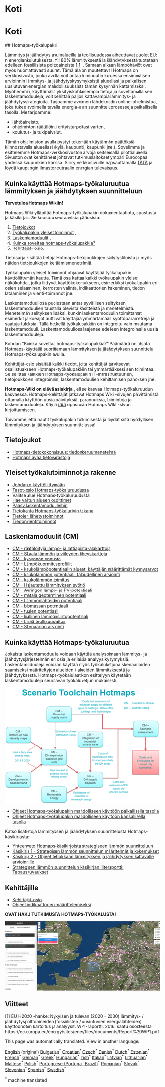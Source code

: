 <h1> <a class="anchor" id="home" href="#home"><i class="fa fa-link"></i></a> Koti </h1><h1> <a class="anchor" id="home" href="#home"><i class="fa fa-link"></i></a> Koti </h1><p> ## Hotmaps-työkalupakki </p><p> Lämmitys ja jäähdytys asuinalueilla ja teollisuudessa aiheuttavat puolet EU: n energiankulutuksesta. Yli 80% lämmityksestä ja jäähdytyksestä tuotetaan edelleen fossiilisista polttoaineista [ <a href="#references">1</a> ]. Samaan aikaan lämpöhäviöt ovat myös huomattavasti suuret. Tämä ala on muutettava! Hotmaps on verkkosivusto, jonka avulla voit antaa 5 minuutin kuluessa ensimmäisen arvioinnin lämmitys- ja jäähdytyskysymyksistä alueellasi ja paikallisen uusiutuvan energian mahdollisuuksista tämän kysynnän kattamiseksi. Myöhemmin, käyttämällä yksityiskohtaisempia tietoja ja soveltamalla sen laskentamoduuleja, voit kehittää paljon kattavampia lämmitys- ja jäähdytysstrategioita. Tarjoamme avoimen lähdekoodin online-ohjelmistoa, joka tukee avoimella tavalla energia-alan suunnitteluprosesseja paikallisella tasolla. Me tarjoamme: </p><ul><li> lähtöaineisto, </li><li> ohjelmiston räätälöinti erityistarpeitasi varten, </li><li> koulutus- ja tukipalvelut. </li></ul><p> Tämän ohjelmiston avulla pystyt tekemään käytännön päätöksiä kiinnostavalla alueellasi (kylä, kaupunki, kaupunki jne.). Sovelimme ja esittelemme Hotmaps-verkkosivuston arvoja seitsemällä pilottialueella. Sivuston ovat kehittäneet johtavat tutkimuslaitokset ympäri Eurooppaa yhdessä kaupunkien kanssa. Siirry verkkosivuille napsauttamalla <a href="https://www.hotmaps.hevs.ch/map">TÄTÄ</a> ja löydä kaupungin ilmastoneutraalin energian tulevaisuus. </p><h2> <a class="anchor" id="how-to-use-the-hotmaps-toolbox-for-heating-and-cooling-planning" href="#how-to-use-the-hotmaps-toolbox-for-heating-and-cooling-planning"><i class="fa fa-link"></i></a> Kuinka käyttää Hotmaps-työkaluruutua lämmityksen ja jäähdytyksen suunnitteluun </h2><p> <strong>Tervetuloa Hotmaps Wikiin!</strong> </p><p> Hotmaps Wiki ylläpitää Hotmaps-työkalupakin dokumentaatiota, opastusta ja käsikirjaa. Se koostuu seuraavista pääosista: </p><ol><li> <a href="#data-sets">Tietojoukot</a> </li><li> <a href="#general-tool-functionalities-and-structure">Työkalupakin yleiset toiminnot</a> , </li><li> <a href="#calculation-modules-cm">Laskentamoduulit</a> , </li><li> <a href="#how-to-apply-hotmaps-toolbox">Kuinka soveltaa hotmaps-työkalupakkia?</a> </li><li> <a href="#for-developers">Kehittäjät-</a> osio. </li></ol><p> Tietosarja sisältää tietoja Hotmaps-tietojoukkojen säilytystiloista ja myös näiden tietojoukkojen keräämismenetelmiä. </p><p> Työkalupakin yleiset toiminnot ohjaavat käyttäjää työkalupakin käyttöliittymän kautta. Tämä osa kattaa kaikki työkalupakin yleiset näkökohdat, jotka liittyvät käyttökokemukseen, esimerkiksi työkalupakin eri osien selaaminen, kerrosten valinta, indikaattorien hakeminen, tiedon lataaminen ja vienti-toiminnot jne. </p><p> Laskentamoduuliosa puolestaan antaa syvällisen selityksen laskentamoduulien taustalla olevista käsitteistä ja menetelmistä. Menetelmän selityksen lisäksi, kunkin laskentamoduulin toimittamat esimerkit ja koeajot auttavat käyttäjää ymmärtämään syöttöparametreja ja saatuja tuloksia. Tällä hetkellä työkalupakkiin on integroitu vain muutama laskentamoduuli. Laskentamoduuliosa laajenee edelleen integroimalla uusia laskentamoduuleja. </p><p> Kohdan &quot;Kuinka soveltaa hotmaps-työkalupakkia?&quot; Päämäärä on ohjata Hotmaps-käyttäjiä suorittamaan lämmityksen ja jäähdytyksen suunnittelu Hotmaps-työkalupakin avulla. </p><p> Kehittäjät-osio sisältää kaikki tiedot, joita kehittäjät tarvitsevat osallistuakseen Hotmaps-työkalupakkiin tai ymmärtääksesi sen toimintaa. Se selittää kaikkien Hotmaps-työkalupakin IT-infrastruktuurien, tietojoukkojen integroinnin, laskentamoduulien kehittämisen panoksen jne. </p><p> <strong>Hotmaps-Wiki on elävä asiakirja</strong> , eli se kasvaa Hotmaps-työkaluruudun kasvaessa. Hotmaps-kehittäjät jatkavat Hotmaps Wiki -sivujen päivittämistä ottamalla käyttöön uusia päivityksiä, parannuksia, toimintoja ja laskentamoduuleja. Käytä <a href="https://github.com/HotMaps/hotmaps_wiki/wiki/en-Guidelines-for-writing-a-Hotmaps-Wiki-page">tätä</a> opastusta Hotmaps Wiki -sivun kirjoittamiseen. </p><p> Toivomme, että nautit työkalupakin tutkimisesta ja löydät siitä hyödyllisen lämmityksen ja jäähdytyksen suunnittelussa! </p><h2> <a class="anchor" id="data-sets" href="#data-sets"><i class="fa fa-link"></i></a> Tietojoukot </h2><ul><li> <a href="en-Hotmaps-data-set-method-of-data-collection">Hotmaps-tietokokonaisuus: tiedonkeruumenetelmä</a> </li><li> <a href="en-Hotmaps-open-data-repositories">Hotmaps avaa tietovarastoja</a> </li></ul><h2> <a class="anchor" id="general-tool-functionalities-and-structure" href="#general-tool-functionalities-and-structure"><i class="fa fa-link"></i></a> Yleiset työkalutoiminnot ja rakenne </h2><ul><li> <a href="en-Introduction-to-user-interface">Johdanto käyttöliittymään</a> </li><li> <a href="en-Layers-section-in-the-Hotmaps-toolbox">Tasot-osio Hotmaps-työkaluruudussa</a> </li><li> <a href="en-Select-a-region-in-the-Hotmaps-toolbox">Valitse alue Hotmaps-työkaluruudusta</a> </li><li> <a href="en-Retrieve-indicators-of-a-selected-area">Hae valitun alueen osoittimet</a> </li><li> <a href="en-Access-to-calculation-modules">Pääsy laskentamoduuleihin</a> </li><li> <a href="en-Database-behind-the-Hotmaps-toolbox">Tietokanta Hotmaps-työkalurivin takana</a> </li><li> <a href="en-Data-upload-functionalities">Tietojen lähetystoiminnot</a> </li><li> <a href="en-Data-export-functionalities">Tiedonvientitoiminnot</a> </li></ul><h2> <a class="anchor" id="calculation-modules-cm" href="#calculation-modules-cm"><i class="fa fa-link"></i></a> Laskentamoduulit (CM) </h2><ul><li> <a href="en-CM-Customized-heat-and-floor-area-density-maps">CM - räätälöityjä lämpö- ja lattiapinta-alakarttoja</a> </li><li> <a href="en-CM-Scale-heat-and-cool-density-maps">CM - Skaala lämmön ja viileyden tiheyskarttoja</a> </li><li> <a href="en-CM-Demand-projection">CM - kysynnän ennuste</a> </li><li> <a href="en-CM-Heat-load-profiles">CM - Lämpökuormitusprofiilit</a> </li><li> <a href="en-CM-District-heating-potential-areas-user-defined-thresholds">CM - kaukolämpöpotentiaalin alueet: käyttäjän määrittämät kynnysarvot</a> </li><li> <a href="en-CM-District-heating-potential-economic-assessment">CM - kaukolämmön potentiaali: taloudellinen arviointi</a> </li><li> <a href="en-CM-District-heating-supply-dispatch">CM - kaukolämmön toimitus</a> </li><li> <a href="en-CM-Decentral-heating-supply">CM - Hajautettu lämmityksen syöttö</a> </li><li> <a href="en-CM-Solar-thermal-and-PV-potential">CM - Auringon lämpö- ja PV-potentiaali</a> </li><li> <a href="en-CM-Shallow-geothermal-potential">CM - matala geoterminen potentiaali</a> </li><li> <a href="en-CM-Heat-source-potential">CM - Lämmönlähteiden potentiaali</a> </li><li> <a href="en-CM-Biomass-potential">CM - biomassan potentiaali</a> </li><li> <a href="en-CM-Wind-potential">CM - tuulen potentiaali</a> </li><li> <a href="en-CM-Excess-heat-transport-potential">CM - liiallinen lämmönsiirtopotentiaali</a> </li><li> <a href="en-CM-add-industry-plant">CM - Lisää teollisuuslaitos</a> </li><li> <a href="en-CM-Scenario-assessment">CM - Skenaarion arviointi</a> </li></ul><h2> <a class="anchor" id="how-to-apply-hotmaps-toolbox" href="#how-to-apply-hotmaps-toolbox"><i class="fa fa-link"></i></a> Kuinka käyttää Hotmaps-työkaluruutua </h2><p> Jokaista laskentamoduulia voidaan käyttää analysoimaan lämmitys- ja jäähdytysjärjestelmän eri osia ja erilaisia analyysikysymyksiä. Laskentamoduuleja voidaan käyttää myös työkaluketjuna skenaarioiden saamiseksi määriteltyjen alueiden / alueiden lämmityksestä ja jäähdytyksestä. Hotmaps-työkalulaatikon esittelyyn käytetään laskentamoduuleja seuraavan työkaluketjun mukaisesti: </p><p><img alt="" src="https://github.com/HotMaps/hotmaps_wiki/blob/master/Images/Hotmaps_toolchain_2019-05-09.png"/></p><ul><li> <a href="en-GL-local">Ohjeet Hotmaps-työkalupakin mahdolliseen käyttöön paikallisella tasolla</a> </li><li> <a href="en-GL-national">Ohjeet Hotmaps-työkalupakin mahdolliseen käyttöön kansallisella tasolla</a> </li></ul><p> Katso lisätietoja lämmityksen ja jäähdytyksen suunnittelusta Hotmaps-käsikirjasta: </p><ul><li> <a href="https://www.hotmaps-project.eu/wp-content/uploads/2019/04/Summary-Hotmaps-Handbook.pdf">Yhteenveto Hotmaps-käsikirjoista strategiseen lämmön suunnitteluun</a> </li><li> <a href="https://vbn.aau.dk/da/publications/definition-amp-experiences-of-strategic-heat-planning">Käsikirja 1 - Strategisen lämmön suunnittelun määritelmät ja kokemukset</a> </li><li> <a href="https://vbn.aau.dk/da/publications/guidance-for-the-comprehensive-assessment-of-efficient-heating-an">Käsikirja 2 - Ohjeet tehokkaan lämmityksen ja jäähdytyksen kattavalle arvioinnille</a> </li><li> <a href="https://vbn.aau.dk/da/publications/appendix-report-to-the-hotmaps-handbook-for-strategic-heat-planni">Strategisen lämmön suunnittelun käsikirjan liiteraportti: Tapauskuvaukset</a> </li></ul><h2> <a class="anchor" id="for-developers" href="#for-developers"><i class="fa fa-link"></i></a> Kehittäjille </h2><ul><li> <a href="en-Developers">Kehittäjät-osio</a> </li><li> <a href="en-Guidelines-for-defining-indicators">Ohjeet indikaattorien määrittelemiseksi</a> </li></ul><p> <strong>OVAT HAKU TUTKIMUSTA HOTMAPS-TYÖKALUSTA!</strong> </p><p><img alt="" src="https://github.com/HotMaps/hotmaps_wiki/blob/master/Images/Hotmaps_test.JPG"/></p><h2> <a class="anchor" id="references" href="#references"><i class="fa fa-link"></i></a> Viitteet </h2><p> [1] EU H2020 -hanke: Nykyisen ja tulevan (2020 - 2030) lämmitys- / jäähdytyspolttoaineiden (fossiilisten / uusiutuvien energialähteiden) käyttöönoton kartoitus ja analyysit. WP1-raportti. 2016. saatu osoitteesta https://ec.europa.eu/energy/sites/ener/files/documents/Report%20WP1.pdf </p>
<!--- THIS IS A SUPER UNIQUE IDENTIFIER -->

This page was automatically translated. View in another language:

[English](../en/Home) (original) [Bulgarian](../bg/Home)<sup>\*</sup> [Croatian](../hr/Home)<sup>\*</sup> [Czech](../cs/Home)<sup>\*</sup> [Danish](../da/Home)<sup>\*</sup> [Dutch](../nl/Home)<sup>\*</sup> [Estonian](../et/Home)<sup>\*</sup>  [French](../fr/Home)<sup>\*</sup> [German](../de/Home)<sup>\*</sup> [Greek](../el/Home)<sup>\*</sup> [Hungarian](../hu/Home)<sup>\*</sup> [Irish](../ga/Home)<sup>\*</sup> [Italian](../it/Home)<sup>\*</sup> [Latvian](../lv/Home)<sup>\*</sup> [Lithuanian](../lt/Home)<sup>\*</sup> [Maltese](../mt/Home)<sup>\*</sup> [Polish](../pl/Home)<sup>\*</sup> [Portuguese (Portugal, Brazil)](../pt/Home)<sup>\*</sup> [Romanian](../ro/Home)<sup>\*</sup> [Slovak](../sk/Home)<sup>\*</sup> [Slovenian](../sl/Home)<sup>\*</sup> [Spanish](../es/Home)<sup>\*</sup> [Swedish](../sv/Home)<sup>\*</sup> 

<sup>\*</sup> machine translated
